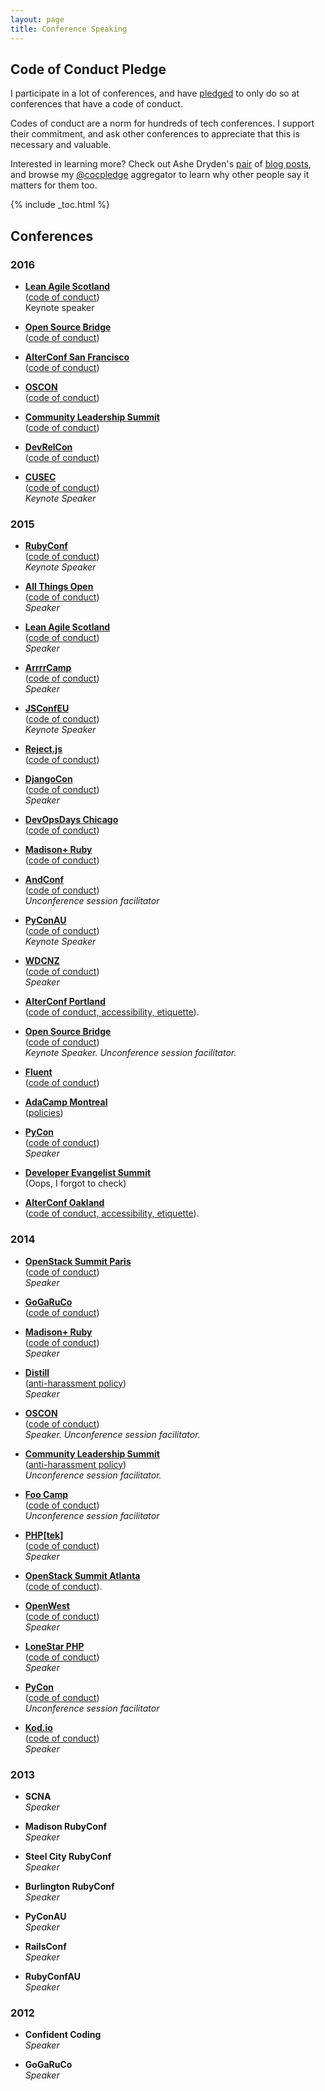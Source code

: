 ```yaml
---
layout: page
title: Conference Speaking
---
```


## Code of Conduct Pledge

I participate in a lot of conferences, and have <a href="https://twitter.com/cczona/status/380202566040027136">pledged</a> to only do so at conferences that have a code of conduct.

Codes of conduct are a norm for hundreds of tech conferences. I support their commitment, and ask other conferences to appreciate that this is necessary and valuable. 

Interested in learning more? Check out Ashe Dryden's <a href="http://www.ashedryden.com/blog/a-year-in-codes-of-conduct-at-tech-confs">pair</a> of <a href="http://www.ashedryden.com/blog/codes-of-conduct-101-faq">blog posts</a>, and browse my <a href="https://twitter.com/cocpledge">@cocpledge</a> aggregator to learn why other people say it matters for them too.


{% include _toc.html %}

## Conferences

### 2016

* **[Lean Agile Scotland](http://leanagile.scot)**<br>([code of conduct](http://leanagile.scot/code-of-conduct/))<br>Keynote speaker

* **[Open Source Bridge](http://opensourcebridge.org/)**<br>([code of conduct](http://opensourcebridge.org/about/code-of-conduct/))

* **[AlterConf San Francisco](http://www.alterconf.com/)**<br>([code of conduct](http://www.alterconf.com/code-of-conduct))

* **[OSCON](http://conferences.oreilly.com/oscon/open-source-us)**<br>([code of conduct](http://www.oreilly.com/conferences/code-of-conduct.html))

* **[Community Leadership Summit](http://www.communityleadershipsummit.com/)**<br>([code of conduct](http://www.communityleadershipsummit.com/about/harassment/))

* **[DevRelCon](http://sf2016.devrel.net/)** <br> ([code of conduct](http://sf2016.devrel.net/code-of-conduct/))

* **[CUSEC](http://2016.cusec.net/)**<br />([code of conduct](http://2016.cusec.net/coc.html))<br />*Keynote Speaker*


### 2015
<ul>
<li>
<p><strong><a href="http://rubyconf.org/">RubyConf</a></strong><br />
(<a href="http://rubyconf.org/policies">code of conduct</a>)<br />
<em>Keynote Speaker</em>
<br />
</li>

<li>
<p><strong><a href="http://allthingsopen.org/">All Things Open</a></strong><br />
(<a href="http://allthingsopen.org/code-of-conduct/">code of conduct</a>)<br />
<em>Speaker</em>
<br />
</li>

<li>
<p><strong><a href="http://www.leanagilescotland.com/">Lean Agile Scotland</a></strong><br />
(<a href="http://www.leanagilescotland.com/code_of_conduct">code of conduct</a>)<br />
<em>Speaker</em>
<br />
</li>

<li>
<p><strong><a href="arrrrcamp.be">ArrrrCamp</a></strong><br />
(<a href="http://2015.arrrrcamp.be/coc/">code of conduct</a>)<br />
<em>Speaker</em>
<br />
</li>

<li>
<p><strong><a href="http://2015.jsconf.eu">JSConfEU</a></strong><br />
(<a href="http://2015.jsconf.eu/code-of-conduct">code of conduct</a>)<br />
<em>Keynote Speaker</em>
<br />
</li>

<li>
<p><strong><a href="rejectjs.org">Reject.js</a></strong><br />
(<a href="http://rejectjs.org/#code_of_conduct">code of conduct</a>)
<br />
</li>

<li>
<p><strong><a href="https://2015.djangocon.us/">DjangoCon</a></strong><br />
(<a href="https://2015.djangocon.us/code_of_conduct/">code of conduct</a>)<br />
<em>Speaker</em>
</li>

<li>
<p><strong><a href="http://www.devopsdays.org/events/2015-chicago/">DevOpsDays Chicago</a></strong><br />
(<a href="http://www.devopsdays.org/events/2015-chicago/conduct/">code of conduct</a>)
</li>

<li>
<p><strong><a href="madisonpl.us/ruby/">Madison+ Ruby</a></strong><br />
(<a href="http://madisonpl.us/ruby/code-conduct/">code of conduct</a>)
</li>

<li>
<p><strong><a href="https://www.andconf.io/">AndConf</a></strong><br />
(<a href="https://www.andconf.io/code_of_conduct">code of conduct</a>)<br />
<em>Unconference session facilitator</em>
</li>

<li>
<p><strong><a href="http://2015.pycon-au.org/">PyConAU</a></strong><br />
(<a href="http://2015.pycon-au.org/register/code_of_conduct">code of conduct</a>)<br />
<em>Keynote Speaker</em>
<br />
</li>

<li>
<strong><a href="http://wdcnz.com/">WDCNZ</a></strong><br />
(<a href="http://wdcnz.com/downloads/WDCNZ%20Code%20of%20Conduct%20_%20T&C's.pdf">code of conduct</a>)<br />
<em>Speaker</em>
<br />
</li>

<li>
<p><strong><a href="http://www.alterconf.com/sessions/portland-or">AlterConf Portland</a></strong><br />
(<a href="http://www.alterconf.com/code-of-conduct">code of conduct, accessibility, etiquette</a>).
<br />
</li>

<li>
<p><strong><a href="http://opensourcebridge.org/">Open Source Bridge</a></strong><br />
(<a href="http://opensourcebridge.org/about/code-of-conduct/">code of conduct</a>)<br />
<em>Keynote Speaker. Unconference session facilitator.</em>
<br />
</li>

<li>
<p><strong><a href="http://fluentconf.com/javascript-html-2015">Fluent</a></strong><br />(<a href="http://www.oreilly.com/conferences/code-of-conduct.html">code of conduct</a>)
<br />

</li>
<li>
<p><strong><a href="http://montreal.adacamp.org/">AdaCamp Montreal</a>
</strong><br />
(<a href="http://montreal.adacamp.org/policies/">policies</a>)
<br />
</li>

<li>
<p><strong><a href="http://us.pycon.org/2015">PyCon</a></strong><br />
(<a href="http://us.pycon.org/2015/about/code-of-conduct/">code of conduct</a>)<br />
<em>Speaker</em>
<br />
</li>

<li>
<p><strong><a href="https://www.eventbrite.com/event/13540462889">Developer Evangelist Summit</a></strong><br />
(Oops, I forgot to check)
<br />
</li>

<li>
<p><strong><a href="http://www.alterconf.com/sessions/sfoakland-ca">AlterConf Oakland</a></strong><br />
(<a href="http://www.alterconf.com/code-of-conduct">code of conduct, accessibility, etiquette</a>).
<br />
</li>
</ul>

### 2014
<ul>
<li>
<p><strong><a href="https://www.openstack.org/summit/openstack-paris-summit-2014/">OpenStack Summit Paris</a></strong><br />
(<a href="https://www.openstack.org/summit/openstack-paris-summit-2014/code-of-conduct/">code of conduct</a>)<br />
<em>Speaker</em>
<br />
</li>

<li>
<p><strong><a href="http://gogaruco.com/">GoGaRuCo</a></strong><br />
(<a href="http://gogaruco.com/about/">code of conduct</a>)
</li>

<li>
<p><strong><a href="http://madisonpl.us/ruby/">Madison+ Ruby</a></strong><br />
(<a href="http://madisonpl.us/ruby/code-conduct/">code of conduct</a>)<br />
<em>Speaker</em>
<br />
</li>

<li>
<p><strong><a href="https://distill.engineyard.com/">Distill</a></strong><br />
(<a href="https://www.engineyard.com/community/anti-harassment-statement">anti-harassment policy</a>)<br />
<em>Speaker</em>
<br />
</li>

<li>
<p><strong><a href="http://www.oscon.com/oscon2014">OSCON</a></strong><br />
(<a href="http://oreilly.com/conferences/code-of-conduct.html">code of conduct</a>)<br />
<em>Speaker. Unconference session facilitator.</em>
<br />
</li>

<li>
<p><strong><a href="http://www.communityleadershipsummit.com">Community Leadership Summit</a></strong><br />
(<a href="http://www.communityleadershipsummit.com/about/harassment/">anti-harassment policy</a>)<br />
<em>Unconference session facilitator.</em>
<br />
</li>

<li>
<p><strong><a href="http://radar.oreilly.com/2014/07/signals-from-foo-camp-2014.html">Foo Camp</a> </strong><br />
(<a href="http://www.oreilly.com/conferences/code-of-conduct.html">code of conduct</a>)<br />
<em>Unconference session facilitator</em>
<br />
</li>

<li>
<p><strong><a href="http://www.phparch.com">PHP[tek]</a></strong><br />
(<a href="http://www.phparch.com/policies/code-of-conduct/">code of conduct</a>)<br />
<em>Speaker</em>
<br />
</li>

<li>
<p><strong><a href="https://www.openstack.org/summit/openstack-summit-atlanta-2014/">OpenStack Summit Atlanta</a></strong><br />
(<a href="https://www.openstack.org/summit/openstack-summit-atlanta-2014/the-openstack-summit-code-of-conduct/">code of conduct</a>).
<br />
</li>

<li>
<p><strong><a href="http://www.openwest.org/">OpenWest</a></strong><br />
(<a href="http://www.openwest.org/code-of-conduct/">code of conduct</a>)<br />
<em>Speaker</em>
<br />
</li>

<li>
<p><strong><a href="http://lonestarphp.com">LoneStar PHP</a></strong><br />
(<a href="http://lonestarphp.com/code-of-conduct">code of conduct</a>)<br />
<em>Speaker</em>
<br />
</li>

<li>
<p><strong><a href="https://us.pycon.org/2014/">PyCon</a></strong><br />
(<a href="https://us.pycon.org/2014/about/code-of-conduct/">code of conduct</a>)<br />
<em>Unconference session facilitator</em>
<br />
</li>

<li>
<p>
<strong><a href="http://linz.kod.io/">Kod.io</a></strong><br />
(<a href="http://linz.kod.io/">code of conduct</a>)<br />
<em>Speaker</em>
<br />
</li>
</ul>

### 2013
* **SCNA**<br><em>Speaker</em>

* **Madison RubyConf**<br><em>Speaker</em>

* **Steel City RubyConf**<br><em>Speaker</em>

* **Burlington RubyConf**<br><em>Speaker</em>

* **PyConAU**<br><em>Speaker</em>

* **RailsConf**<br><em>Speaker</em>

* **RubyConfAU**<br><em>Speaker</em>


### 2012

* **Confident Coding**<br><em>Speaker</em>

* **GoGaRuCo**<br><em>Speaker</em>
